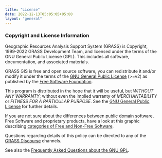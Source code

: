 ```yaml
---
title: "License"
date: 2022-12-13T05:05:05+05:00
layout: "general"
---
```


### Copyright and License Information

Geographic Resources Analysis Support System (GRASS) is Copyright, 
1999-2022 GRASS Development Team, and licensed under the terms of 
the GNU General Public License (GPL). This includes all software, 
documentation, and associated materials.

GRASS GIS is free and open source software, you can redistribute it 
and/or modify it under the terms of the 
[GNU General Public License](https://www.gnu.org/licenses/#GPL) (>=v2)
as published by the [Free Software Foundation](https://www.fsf.org/).

This program is distributed in the hope that it will be useful, 
but *WITHOUT ANY WARRANTY*; without even the implied warranty 
of *MERCHANTABILITY* or *FITNESS FOR A PARTICULAR PURPOSE*. 
See the [GNU General Public License](https://www.gnu.org/licenses/#GPL)
for further details.

If you are not sure about the differences between public domain
software, Free Software and proprietary products, have a look 
at this graphic describing [categories of Free and Non-Free Software](https://www.gnu.org/philosophy/categories.html).

Questions regarding details of this policy can be directed to any of
the <a href="https://discourse.osgeo.org/c/grass/62" target="_blank">GRASS Discourse</a> channels.

See also the [Frequently Asked Questions about the GNU GPL](https://www.gnu.org/licenses/gpl-faq.html).
